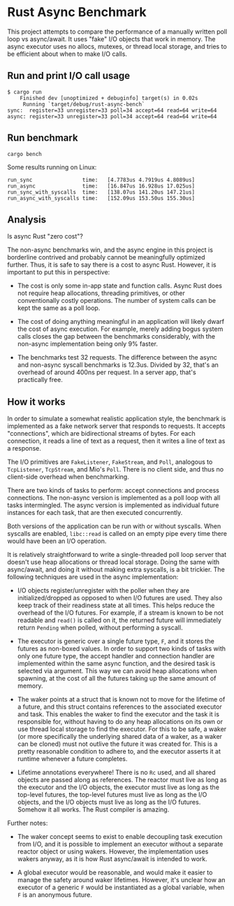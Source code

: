# Rust Async Benchmark

This project attempts to compare the performance of a manually written poll loop vs async/await. It uses "fake" I/O objects that work in memory. The async executor uses no allocs, mutexes, or thread local storage, and tries to be efficient about when to make I/O calls.

## Run and print I/O call usage

```
$ cargo run
    Finished dev [unoptimized + debuginfo] target(s) in 0.02s
     Running `target/debug/rust-async-bench`
sync:  register=33 unregister=33 poll=34 accept=64 read=64 write=64
async: register=33 unregister=33 poll=34 accept=64 read=64 write=64
```

## Run benchmark

```
cargo bench
```

Some results running on Linux:

```
run_sync                time:   [4.7783us 4.7919us 4.8089us]
run_async               time:   [16.847us 16.928us 17.025us]
run_sync_with_syscalls  time:   [138.07us 141.20us 147.21us]
run_async_with_syscalls time:   [152.09us 153.50us 155.30us]
```

## Analysis

Is async Rust "zero cost"?

The non-async benchmarks win, and the async engine in this project is borderline contrived and probably cannot be meaningfully optimized further. Thus, it is safe to say there is a cost to async Rust. However, it is important to put this in perspective:

* The cost is only some in-app state and function calls. Async Rust does not require heap allocations, threading primitives, or other conventionally costly operations. The number of system calls can be kept the same as a poll loop.

* The cost of doing anything meaningful in an application will likely dwarf the cost of async execution. For example, merely adding bogus system calls closes the gap between the benchmarks considerably, with the non-async implementation being only 9% faster.

* The benchmarks test 32 requests. The difference between the async and non-async syscall benchmarks is 12.3us. Divided by 32, that's an overhead of around 400ns per request. In a server app, that's practically free.

## How it works

In order to simulate a somewhat realistic application style, the benchmark is implemented as a fake network server that responds to requests. It accepts "connections", which are bidirectional streams of bytes. For each connection, it reads a line of text as a request, then it writes a line of text as a response.

The I/O primitives are `FakeListener`, `FakeStream`, and `Poll`, analogous to `TcpListener`, `TcpStream`, and Mio's `Poll`. There is no client side, and thus no client-side overhead when benchmarking.

There are two kinds of tasks to perform: accept connections and process connections. The non-async version is implemented as a poll loop with all tasks intermingled. The async version is implemented as individual future instances for each task, that are then executed concurrently.

Both versions of the application can be run with or without syscalls. When syscalls are enabled, `libc::read` is called on an empty pipe every time there would have been an I/O operation.

It is relatively straightforward to write a single-threaded poll loop server that doesn't use heap allocations or thread local storage. Doing the same with async/await, and doing it without making extra syscalls, is a bit trickier. The following techniques are used in the async implementation:

* I/O objects register/unregister with the poller when they are initialized/dropped as opposed to when I/O futures are used. They also keep track of their readiness state at all times. This helps reduce the overhead of the I/O futures. For example, if a stream is known to be not readable and `read()` is called on it, the returned future will immediately return `Pending` when polled, without performing a syscall.

* The executor is generic over a single future type, `F`, and it stores the futures as non-boxed values. In order to support two kinds of tasks with only one future type, the accept handler and connection handler are implemented within the same async function, and the desired task is selected via argument. This way we can avoid heap allocations when spawning, at the cost of all the futures taking up the same amount of memory.

* The waker points at a struct that is known not to move for the lifetime of a future, and this struct contains references to the associated executor and task. This enables the waker to find the executor and the task it is responsible for, without having to do any heap allocations on its own or use thread local storage to find the executor. For this to be safe, a waker (or more specifically the underlying shared data of a waker, as a waker can be cloned) must not outlive the future it was created for. This is a pretty reasonable condition to adhere to, and the executor asserts it at runtime whenever a future completes.

* Lifetime annotations everywhere! There is no `Rc` used, and all shared objects are passed along as references. The reactor must live as long as the executor and the I/O objects, the executor must live as long as the top-level futures, the top-level futures must live as long as the I/O objects, and the I/O objects must live as long as the I/O futures. Somehow it all works. The Rust compiler is amazing.

Further notes:

* The waker concept seems to exist to enable decoupling task execution from I/O, and it is possible to implement an executor without a separate reactor object or using wakers. However, the implementation uses wakers anyway, as it is how Rust async/await is intended to work.

* A global executor would be reasonable, and would make it easier to manage the safety around waker lifetimes. However, it's unclear how an executor of a generic `F` would be instantiated as a global variable, when `F` is an anonymous future.
